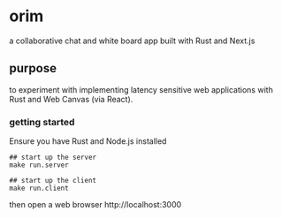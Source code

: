 # orim

a collaborative chat and white board app built with Rust and Next.js

## purpose

to experiment with implementing latency sensitive web applications with Rust and Web Canvas (via React).

### getting started

Ensure you have Rust and Node.js installed

```
## start up the server
make run.server

## start up the client
make run.client
```

then open a web browser http://localhost:3000